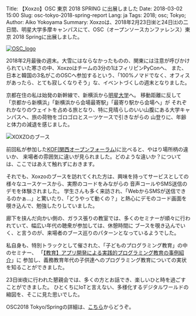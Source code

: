 Title: 【Xoxzo】OSC 東京 2018 SPRING に出展しました
Date: 2018-03-02 15:00
Slug: osc-tokyo-2018-spring-report
Lang: ja
Tags: 2018; osc; Tokyo; 
Author: Aiko Yokoyama
Summary: Xoxzoは、2018年2月23日㈮と24日㈯の二日間、明星大学多摩キャンパスにて、OSC（オープンソースカンファレンス）東京 2018 Springに出展しました。

[![OSC_logo]({filename}/images/OSC_logo_sticker.gif)](https://www.ospn.jp/osc2018-spring/)

2018年2月最後の週末。大雪にはならなかったものの、関東には注意が呼びかけられていた寒さの中、Xoxzoはチームの3分の1はフィリピンPyConへ、
また、日本と韓国の3名がこのOSCへ参加するという、「100%ノマドでなく、オフィスがあったら、とても寂しくなりそう」な、イベントづくしの週末となりました。

京都在住の私は始発の新幹線で、新横浜から[明星大学](https://www.meisei-u.ac.jp/campus/hino.html)へ。
移動距離に反して「京都から新横浜」「新横浜から会場最寄駅」「最寄り駅から会場へ」が
それぞれかなりのウェイトを占める旅となり、特に見晴らしのいい山腹にある大学キャンパスへ、旅の荷物をゴロゴロとスーツケースで引きながらの
山登りに、年齢と体力の減退を感じました。

![XOXZOのブース]({filename}/images/OSC-tokyo-2018-s-booth.JPG)

前回私が参加した[KOF(関西オープンフォーラム)](https://blog.xoxzo.com/ja/2016/11/14/kof-2016-report/)に比べると、やはり場所柄の違いか、
来場者の雰囲気に違いが見られました。どのような違いか？については、ここではあえて触れずにおきます。

それでも、Xoxzoのブースを訪れてくれた方は、興味を持ってサービスとしての様々なユースケースから、実際のコードをみながらの
音声コールやSMS送信のデモを体験されました。
学生さんも多く来訪され、「WebからSMSが送信できるのかぁ…」と驚いたり、「どうやって動くの？」と熱心にデモのコード画面を
覗き込んで、勉強したりしていました。

廊下を挟んだ向かい側の、ガラス張りの教室では、多くのセミナーが順々に行われていて、幅広い年代の聴衆が参加しては、休憩時間に
ブースを覗き込んでいく、と言うのが、来場者のブース巡りのパターンとなっているようでした。

私自身も、特別トラックとして催された、「子どものプログラミング教育」の中のセミナー、
「[【教育】アプリ開発による実践的プログラミング教育の事例紹介](https://www.ospn.jp/osc2018-spring/modules/eguide/event.php?eid=81)」に
参加し、義務教育年代の子供達へのプログラミング教育についての実状を知ることができました。

23日㈮夜に行われた懇親会では、多くの方とお話でき、楽しいひと時を過ごすことができました。
ひとくちにIoTと言えない、多様化するデジタルワールドの縮図を、そこに見た思いでした。

OSC2018 Tokyo/Springの詳細は、[こちら](https://www.ospn.jp/osc2018-spring/)からどうぞ。
